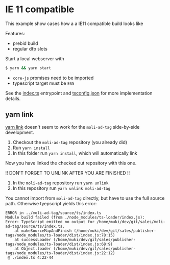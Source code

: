 # IE 11 compatible

This example show cases how a a IE11 compatible build looks like

Features:

- prebid build
- regular dfp slots

Start a local webserver with

```bash
$ yarn && yarn start
```

- `core-js` promises need to be imported
- typescript target must be `ES5`

See the [index.ts](index.ts) entrypoint and [tsconfig.json](tsconfig.json) for more implementation details.

## yarn link

[yarn link](https://yarnpkg.com/lang/en/docs/cli/link/) doesn't seem to work for the `moli-ad-tag` side-by-side development.

1. Checkout the `moli-ad-tag` repository (you already did)
2. Run `yarn install`
3. In this folder run `yarn install`, which will automatically link

Now you have linked the checked out repository with this one.
 
!! DON'T FORGET TO UNLINK AFTER YOU ARE FINISHED !!

1. In the `moli-ad-tag` repository run `yarn unlink`
2. In this repository run `yarn unlink moli-ad-tag`


You cannot import from `moli-ad-tag` directly, but have to use the full source path.
Otherwise tyepscript yields this error:

```
ERROR in ../moli-ad-tag/source/ts/index.ts
Module build failed (from ./node_modules/ts-loader/index.js):
Error: TypeScript emitted no output for /home/muki/dev/git/sales/moli-ad-tag/source/ts/index.ts.
    at makeSourceMapAndFinish (/home/muki/dev/git/sales/publisher-tags/node_modules/ts-loader/dist/index.js:78:15)
    at successLoader (/home/muki/dev/git/sales/publisher-tags/node_modules/ts-loader/dist/index.js:68:9)
    at Object.loader (/home/muki/dev/git/sales/publisher-tags/node_modules/ts-loader/dist/index.js:22:12)
 @ ./index.ts 4:22-44
```